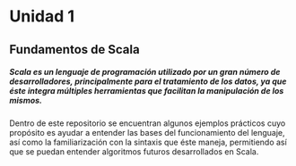 # Unidad 1

## Fundamentos de Scala

##### Scala es un lenguaje de programación utilizado por un gran número de desarrolladores, principalmente para el tratamiento de los datos, ya que éste integra múltiples herramientas que facilitan la manipulación de los mismos.

Dentro de este repositorio se encuentran algunos ejemplos prácticos cuyo propósito es ayudar a entender las bases del funcionamiento del lenguaje, así como la familiarización con la sintaxis que éste maneja, permitiendo así que se puedan entender algoritmos futuros desarrollados en Scala.
